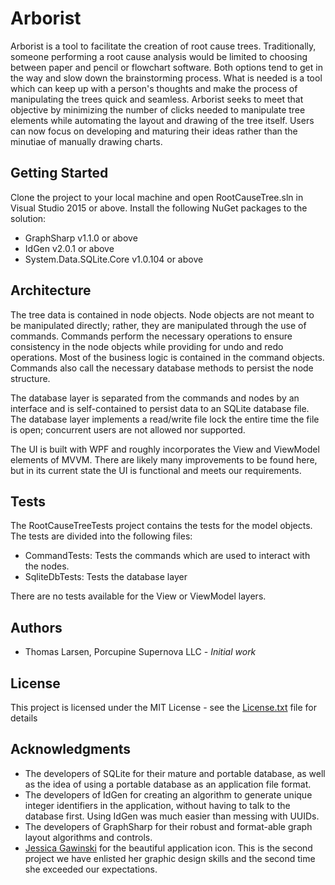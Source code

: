 # Arborist

Arborist is a tool to facilitate the creation of root cause trees.  Traditionally, someone performing a root cause analysis would be limited to choosing between paper and pencil or flowchart software.  Both options tend to get in the way and slow down the brainstorming process.  What is needed is a tool which can keep up with a person's thoughts and make the process of manipulating the trees quick and seamless.  Arborist seeks to meet that objective by minimizing the number of clicks needed to manipulate tree elements while automating the layout and drawing of the tree itself.  Users can now focus on developing and maturing their ideas rather than the minutiae of manually drawing charts.

## Getting Started

Clone the project to your local machine and open RootCauseTree.sln in Visual Studio 2015 or above.
Install the following NuGet packages to the solution:

* GraphSharp v1.1.0 or above
* IdGen v2.0.1 or above
* System.Data.SQLite.Core v1.0.104 or above

## Architecture

The tree data is contained in node objects.  Node objects are not meant to be manipulated directly; rather, they are manipulated through the use of commands.  Commands perform the necessary operations to ensure consistency in the node objects while providing for undo and redo operations.  Most of the business logic is contained in the command objects.  Commands also call the necessary database methods to persist the node structure.

The database layer is separated from the commands and nodes by an interface and is self-contained to persist data to an SQLite database file.  The database layer implements a read/write file lock the entire time the file is open; concurrent users are not allowed nor supported.

The UI is built with WPF and roughly incorporates the View and ViewModel elements of MVVM.  There are likely many improvements to be found here, but in its current state the UI is functional and meets our requirements.

## Tests

The RootCauseTreeTests project contains the tests for the model objects.  The tests are divided into the following files:

* CommandTests: Tests the commands which are used to interact with the nodes.
* SqliteDbTests: Tests the database layer

There are no tests available for the View or ViewModel layers.

## Authors

* Thomas Larsen, Porcupine Supernova LLC - *Initial work*

## License

This project is licensed under the MIT License - see the [License.txt](License.txt) file for details

## Acknowledgments

* The developers of SQLite for their mature and portable database, as well as the idea of using a portable database as an application file format.
* The developers of IdGen for creating an algorithm to generate unique integer identifiers in the application, without having to talk to the database first. Using IdGen was much easier than messing with UUIDs.
* The developers of GraphSharp for their robust and format-able graph layout algorithms and controls.
* [Jessica Gawinski](https://www.jessicagawinski.com/) for the beautiful application icon.  This is the second project we have enlisted her graphic design skills and the second time she exceeded our expectations.